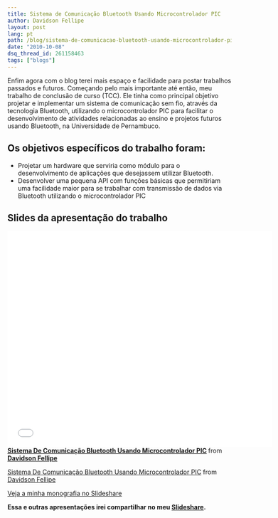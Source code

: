 ```yaml
---
title: Sistema de Comunicação Bluetooth Usando Microcontrolador PIC
author: Davidson Fellipe
layout: post
lang: pt
path: /blog/sistema-de-comunicacao-bluetooth-usando-microcontrolador-pic/
date: "2010-10-08"
dsq_thread_id: 261158463
tags: ["blogs"]
---
```


Enfim agora com o blog terei mais espaço e facilidade para postar trabalhos passados e futuros. Começando pelo mais importante até então, meu trabalho de conclusão de curso (TCC). Ele tinha como principal objetivo projetar e implementar um sistema de comunicação sem fio, através da tecnologia Bluetooth, utilizando o microcontrolador PIC para facilitar o desenvolvimento de atividades relacionadas ao ensino e projetos futuros usando Bluetooth, na Universidade de Pernambuco.

## Os objetivos específicos do trabalho foram:

-   Projetar um hardware que serviria como módulo para o desenvolvimento de aplicações que desejassem utilizar Bluetooth.
-   Desenvolver uma pequena API com funções básicas que permitiriam uma facilidade maior para se trabalhar com transmissão de dados via Bluetooth utilizando o microcontrolador PIC

## **Slides da apresentação do trabalho**

<iframe src="//www.slideshare.net/slideshow/embed_code/key/7uhzfMYpzEDahq" width="595" height="485" frameBorder="0" marginWidth="0" marginHeight="0" scrolling="no" allowFullScreen> </iframe>

<div> <strong> <a href="//www.slideshare.net/davidsonfellipe/sistema-de-comunicao-bluetooth-usando-microcontrolado-pic" title="Sistema De Comunicação Bluetooth Usando Microcontrolador PIC" target="_blank">Sistema De Comunicação Bluetooth Usando Microcontrolador PIC</a> </strong> from <strong><a href="https://www.slideshare.net/davidsonfellipe" target="_blank">Davidson Fellipe</a></strong> </div>

[Sistema De Comunicação Bluetooth Usando Microcontrolador PIC](//www.slideshare.net/davidsonfellipe/sistema-de-comunicao-bluetooth-usando-microcontrolado-pic) from [Davidson Fellipe](https://www.slideshare.net/davidsonfellipe)

[Veja a minha monografia no Slideshare][1]

[1]: https://www.slideshare.net/davidsonfellipe/sistema-de-comunicao-bluetooth-usando-microcontrolado-pic-2910293

**Essa e outras apresentações irei compartilhar no meu [Slideshare][2].**

[2]: http://www.slideshare.net/davidsonfellipe
